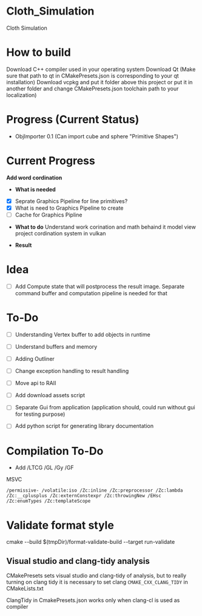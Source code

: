 # Cloth_Simulation
Cloth Simulation



# How to build
Download C++ compiler used in your operating system
Download Qt (Make sure that path to qt in CMakePresets.json is corresponding to your qt installation)
Download vcpkg and put it folder above this project or put it in another folder and change CMakePresets.json toolchain path to your localization)




# Progress (Current Status)
* ObjImporter 0.1 (Can import cube and sphere "Primitive Shapes")


# Current Progress
**Add word cordination**

- **What is needed**
- [x] Seprate Graphics Pipeline for line primitives?
- [x] What is need to Graphics Pipeline to create
- [ ] Cache for Graphics Pipline

- **What to do**
 Understand work corination and math behaind it
 model view project
 cordination system in vulkan

- **Result**



# Idea
- [ ] Add Compute state that will postprocess the result image. Separate command buffer and computation pipeline is needed for that

# To-Do
- [ ] Understanding Vertex buffer to add objects in runtime
- [ ] Understand buffers and memory
- [ ] Adding Outliner
- [ ] Change exception handling to result handling
- [ ] Move api to RAII


- [ ] Add download assets script
- [ ] Separate Gui from application (application should, could run without gui for testing purpose)
- [ ] Add python script for generating library documentation




# Compilation To-Do
* Add /LTCG	/GL /Gy /GF

MSVC
```
/permissive- /volatile:iso /Zc:inline /Zc:preprocessor /Zc:lambda /Zc:__cplusplus /Zc:externConstexpr /Zc:throwingNew /EHsc /Zc:enumTypes /Zc:templateScope
```



# Validate format style
cmake --build $(tmpDir)/format-validate-build --target run-validate




## Visual studio and clang-tidy analysis

CMakePresets sets visual studio and clang-tidy of analysis, but to really turning on clang tidy it is necessary to set clang ```CMAKE_CXX_CLANG_TIDY``` in CMakeLists.txt

ClangTidy in CmakePresets.json works only when clang-cl is used as compiler